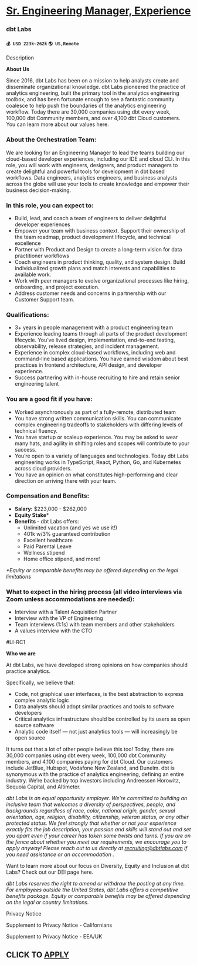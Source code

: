 # [Sr. Engineering Manager, Experience](https://www.remotewlb.com/apply/sr-engineering-manager-experience)  
### dbt Labs  
#### `💰 USD 223k~262k` `🌎 US,Remote`  

Description

**About Us**

Since 2016, dbt Labs has been on a mission to help analysts create and disseminate organizational knowledge. dbt Labs pioneered the practice of analytics engineering, built the primary tool in the analytics engineering toolbox, and has been fortunate enough to see a fantastic community coalesce to help push the boundaries of the analytics engineering workflow. Today there are 30,000 companies using dbt every week, 100,000 dbt Community members, and over 4,100 dbt Cloud customers. You can learn more about our values here.

### About the Orchestration Team:

We are looking for an Engineering Manager to lead the teams building our cloud-based developer experiences, including our IDE and cloud CLI. In this role, you will work with engineers, designers, and product managers to create delightful and powerful tools for development in dbt based workflows. Data engineers, analytics engineers, and business analysts across the globe will use your tools to create knowledge and empower their business decision-making.

### In this role, you can expect to:

  * Build, lead, and coach a team of engineers to deliver delightful developer experiences
  * Empower your team with business context. Support their ownership of the team roadmap, product development lifecycle, and technical excellence
  * Partner with Product and Design to create a long-term vision for data practitioner workflows
  * Coach engineers in product thinking, quality, and system design. Build individualized growth plans and match interests and capabilities to available work.
  * Work with peer managers to evolve organizational processes like hiring, onboarding, and project execution.
  * Address customer needs and concerns in partnership with our Customer Support team.

### Qualifications:

  * 3+ years in people management with a product engineering team
  * Experience leading teams through all parts of the product development lifecycle. You’ve lived design, implementation, end-to-end testing, observability, release strategies, and incident management.
  * Experience in complex cloud-based workflows, including web and command-line based applications. You have earned wisdom about best practices in frontend architecture, API design, and developer experience.
  * Success partnering with in-house recruiting to hire and retain senior engineering talent

### You are a good fit if you have:

  * Worked asynchronously as part of a fully-remote, distributed team
  * You have strong written communication skills. You can communicate complex engineering tradeoffs to stakeholders with differing levels of technical fluency.
  * You have startup or scaleup experience. You may be asked to wear many hats, and agility in shifting roles and scopes will contribute to your success.
  * You’re open to a variety of languages and technologies. Today dbt Labs engineering works in TypeScript, React, Python, Go, and Kubernetes across cloud providers.
  * You have an opinion on what constitutes high-performing and clear direction on arriving there with your team.

### Compensation and Benefits:

  * **Salary:** $223,000 - $262,000
  * **Equity Stake***
  * **Benefits -** dbt Labs offers: 
    * Unlimited vacation (and yes we use it!)
    * 401k w/3% guaranteed contribution
    * Excellent healthcare
    * Paid Parental Leave
    * Wellness stipend
    * Home office stipend, and more! 

_*Equity or comparable benefits may be offered depending on the legal limitations_

### **What to expect in the hiring process** (all video interviews via Zoom unless accommodations are needed):

  * Interview with a Talent Acquisition Partner
  * Interview with the VP of Engineering
  * Team interviews (1:1s) with team members and other stakeholders
  * A values interview with the CTO

#LI-RC1

 **Who we are**

At dbt Labs, we have developed strong opinions on how companies should practice analytics.

Specifically, we believe that:

  * Code, not graphical user interfaces, is the best abstraction to express complex analytic logic
  * Data analysts should adopt similar practices and tools to software developers
  * Critical analytics infrastructure should be controlled by its users as open source software
  * Analytic code itself — not just analytics tools — will increasingly be open source

It turns out that a lot of other people believe this too! Today, there are 30,000 companies using dbt every week, 100,000 dbt Community members, and 4,100 companies paying for dbt Cloud. Our customers include JetBlue, Hubspot, Vodafone New Zealand, and Dunelm. dbt is synonymous with the practice of analytics engineering, defining an entire industry. We’re backed by top investors including Andreessen Horowitz, Sequoia Capital, and Altimeter.

_dbt Labs is an equal opportunity employer. We're committed to building an inclusive team that welcomes a diversity of perspectives, people, and backgrounds regardless of race, color, national origin, gender, sexual orientation, age, religion, disability, citizenship, veteran status, or any other protected status. We feel strongly that whether or not your experience exactly fits the job description, your passion and skills will stand out and set you apart even if your career has taken some twists and turns. If you are on the fence about whether you meet our requirements, we encourage you to apply anyway! Please reach out to us directly at recruiting@dbtlabs.com if you need assistance or an accommodation_ _._

Want to learn more about our focus on Diversity, Equity and Inclusion at dbt Labs? Check out our DEI page here.

_dbt Labs reserves the right to amend or withdraw the posting at any time. For employees outside the United States, dbt Labs offers a competitive benefits package. Equity or comparable benefits may be offered depending on the legal or country limitations._

Privacy Notice

Supplement to Privacy Notice - Californians

Supplement to Privacy Notice - EEA/UK

  
## CLICK TO [APPLY](https://www.remotewlb.com/apply/sr-engineering-manager-experience)

